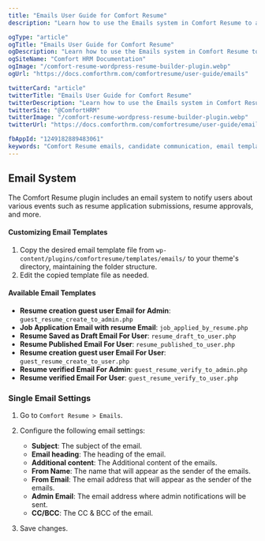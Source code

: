 ```yaml
---
title: "Emails User Guide for Comfort Resume"
description: "Learn how to use the Emails system in Comfort Resume to automate candidate communication, customize email templates, and manage applicant notifications and interview scheduling."

ogType: "article"
ogTitle: "Emails User Guide for Comfort Resume"
ogDescription: "Learn how to use the Emails system in Comfort Resume to automate candidate communication, customize email templates, and manage applicant notifications and interview scheduling."
ogSiteName: "Comfort HRM Documentation"
ogImage: "/comfort-resume-wordpress-resume-builder-plugin.webp"
ogUrl: "https://docs.comforthrm.com/comfortresume/user-guide/emails"

twitterCard: "article"
twitterTitle: "Emails User Guide for Comfort Resume"
twitterDescription: "Learn how to use the Emails system in Comfort Resume to automate candidate communication, customize email templates, and manage applicant notifications and interview scheduling."
twitterSite: "@ComfortHRM"
twitterImage: "/comfort-resume-wordpress-resume-builder-plugin.webp"
twitterUrl: "https://docs.comforthrm.com/comfortresume/user-guide/emails"

fbAppId: "1249182889483061"
keywords: "Comfort Resume emails, candidate communication, email templates, automated emails, applicant notifications, interview scheduling, status updates, email customization, HR communications, candidate follow-up"
---
```


## Email System

The Comfort Resume plugin includes an email system to notify users about various events such as resume application submissions, resume approvals, and more.

#### Customizing Email Templates

1. Copy the desired email template file from `wp-content/plugins/comfortresume/templates/emails/` to your theme's directory, maintaining the folder structure.
2. Edit the copied template file as needed.

#### Available Email Templates
- **Resume creation guest user Email for Admin**: `guest_resume_create_to_admin.php`
- **Job Application Email with resume Email**: `job_applied_by_resume.php`
- **Resume Saved as Draft Email For User**: `resume_draft_to_user.php`
- **Resume Published Email For User**: `resume_published_to_user.php`
- **Resume creation guest user Email For User**: `guest_resume_create_to_user.php`
- **Resume verified  Email For Admin**: `guest_resume_verify_to_admin.php`
- **Resume verified  Email For User**: `guest_resume_verify_to_user.php`
### Single Email Settings

1. Go to `Comfort Resume > Emails`.
2. Configure the following email settings:

   - **Subject**: The subject of the email.
   - **Email heading**: The heading of the email.
   - **Additional content**: The Additional content of the emails.
   - **From Name**: The name that will appear as the sender of the emails.
   - **From Email**: The email address that will appear as the sender of the emails.
   - **Admin Email**: The email address where admin notifications will be sent.
   - **CC/BCC**: The CC & BCC of the email.

3. Save changes.

